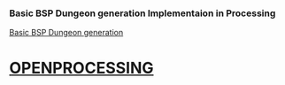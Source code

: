 ### Basic BSP Dungeon generation Implementaion in Processing
[Basic BSP Dungeon generation](http://www.roguebasin.com/index.php?title=Basic_BSP_Dungeon_generation)

# [OPENPROCESSING](https://www.openprocessing.org/sketch/467148)

